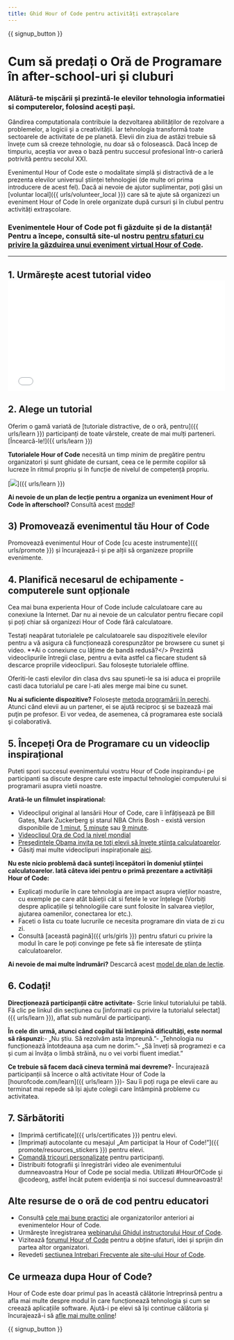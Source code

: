 ```yaml
---
title: Ghid Hour of Code pentru activități extrașcolare
---
```


{{ signup_button }}

# Cum să predați o Oră de Programare în after-school-uri și cluburi

### Alătură-te mișcării și prezintă-le elevilor tehnologia informatiei si computerelor, folosind acești pași.

Gândirea computationala contribuie la dezvoltarea abilităților de rezolvare a problemelor, a logicii și a creativității. Iar tehnologia transformă toate sectoarele de activitate de pe planetă. Elevii din ziua de astăzi trebuie să învețe cum să creeze tehnologie, nu doar să o folosească. Dacă încep de timpuriu, aceștia vor avea o bază pentru succesul profesional într-o carieră potrivită pentru secolul XXI.

Evenimentul Hour of Code este o modalitate simplă și distractivă de a le prezenta elevilor universul științei tehnologiei (de multe ori prima introducere de acest fel). Dacă ai nevoie de ajutor suplimentar, poți găsi un [voluntar local]({{ urls/volunteer_local }}) care să te ajute să organizezi un eveniment Hour of Code în orele organizate după cursuri și în clubul pentru activități extrașcolare.

### Evenimentele Hour of Code pot fi găzduite și de la distanță! Pentru a începe, consultă site-ul nostru [pentru sfaturi cu privire la găzduirea unui eveniment virtual Hour of Code](https://hourofcode.com/us/how-to/virtual).

* * *

## 1. Urmărește acest tutorial video <iframe width="500" height="255" src="//www.youtube.com/embed/SrnvvWDm73k" frameborder="0" allowfullscreen></iframe> 

## 2. Alege un tutorial

Oferim o gamă variată de [tutoriale distractive, de o oră, pentru]({{ urls/learn }}) participanți de toate vârstele, create de mai mulți parteneri. [Încearcă-le!]({{ urls/learn }})

**Tutorialele Hour of Code** necesită un timp minim de pregătire pentru organizatori și sunt ghidate de cursant, ceea ce le permite copiilor să lucreze în ritmul propriu și în funcție de nivelul de competență propriu.

[![](/images/fit-700/tutorials.png)]({{ urls/learn }})

**Ai nevoie de un plan de lecție pentru a organiza un eveniment Hour of Code în afterschool?** Consultă acest [model](/files/AfterschoolEducatorLessonPlanOutline.docx)!

## 3) Promovează evenimentul tău Hour of Code

Promovează evenimentul Hour of Code [cu aceste instrumente]({{ urls/promote }}) și încurajează-i și pe alții să organizeze propriile evenimente.

## 4. Planifică necesarul de echipamente - computerele sunt opționale

Cea mai buna experienta Hour of Code include calculatoare care au conexiune la Internet. Dar nu ai nevoie de un calculator pentru fiecare copil și poți chiar să organizezi Hour of Code fără calculatoare.

Testați neapărat tutorialele pe calculatoarele sau dispozitivele elevilor pentru a vă asigura că funcționează corespunzător pe browsere cu sunet și video. **Ai o conexiune cu lățime de bandă redusă?</> Prezintă videoclipurile întregii clase, pentru a evita astfel ca fiecare student să descarce propriile videoclipuri. Sau folosește tutorialele offline.</p> 

Oferiti-le casti elevilor din clasa dvs sau spuneti-le sa isi aduca ei propriile casti daca tutorialul pe care l-ati ales merge mai bine cu sunet.

**Nu ai suficiente dispozitive?** Folosește [metoda programării în perechi](https://www.youtube.com/watch?v=vgkahOzFH2Q). Atunci când elevii au un partener, ei se ajută reciproc şi se bazează mai puţin pe profesor. Ei vor vedea, de asemenea, că programarea este socială şi colaborativă.

## 5. Începeți Ora de Programare cu un videoclip inspirațional

Puteti spori succesul evenimentului vostru Hour of Code inspirandu-i pe participanti sa discute despre care este impactul tehnologiei computerului si programarii asupra vietii noastre.

**Arată-le un filmulet inspirational:**

- Videoclipul original al lansării Hour of Code, care îi înfățișează pe Bill Gates, Mark Zuckerberg și starul NBA Chris Bosh - există version disponibile de [1 minut](https://www.youtube.com/watch?v=qYZF6oIZtfc), [5 minute](https://www.youtube.com/watch?v=nKIu9yen5nc) sau [9 minute](https://www.youtube.com/watch?v=dU1xS07N-FA).
- [Videoclipul Ora de Cod la nivel mondial](https://www.youtube.com/watch?v=KsOIlDT145A)
- [ Preşedintele Obama invita pe toţi elevii să înveţe ştiinţa calculatoarelor](https://www.youtube.com/watch?v=6XvmhE1J9PY).
- Găsiţi mai multe videoclipuri inspiraționale [aici](https://www.youtube.com/playlist?list=PLzdnOPI1iJNfpD8i4Sx7U0y2MccnrNZuP).

**Nu este nicio problemă dacă sunteți începători în domeniul științei calculatoarelor. Iată câteva idei pentru o primă prezentare a activității Hour of Code:**

- Explicați modurile în care tehnologia are impact asupra vieților noastre, cu exemple pe care atât băieții cât si fetele le vor înțelege (Vorbiți despre aplicațiile și tehnologiile care sunt folosite în salvarea vieților, ajutarea oamenilor, conectarea lor etc.).
- Faceti o lista cu toate lucrurile ce necesita programare din viata de zi cu zi.
- Consultă [această pagină]({{ urls/girls }}) pentru sfaturi cu privire la modul în care le poți convinge pe fete să fie interesate de știința calculatoarelor.

**Ai nevoie de mai multe îndrumări?** Descarcă acest [model de plan de lecție](/files/AfterschoolEducatorLessonPlanOutline.docx).

## 6. Codați!

**Direcționează participanții către activitate**- Scrie linkul tutorialului pe tablă. Fă clic pe linkul din secțiunea cu [informații cu privire la tutorialul selectat]({{ urls/learn }}), aflat sub numărul de participanți.

**În cele din urmă, atunci când copilul tăi întâmpină dificultăți, este normal să răspunzi:**- „Nu știu. Să rezolvăm asta împreună.”- „Tehnologia nu funcționează întotdeauna așa cum ne dorim.”- „Să înveți să programezi e ca și cum ai învăța o limbă străină, nu o vei vorbi fluent imediat.”

**Ce trebuie să facem dacă cineva termină mai devreme?**- Încurajează participanții să încerce o altă activitate Hour of Code la [hourofcode.com/learn]({{ urls/learn }})- Sau îi poți ruga pe elevii care au terminat mai repede să își ajute colegii care întâmpină probleme cu activitatea.

## 7. Sărbătoriti

- [Imprimă certificate]({{ urls/certificates }}) pentru elevi.
- [Imprimați autocolante cu mesajul „Am participat la Hour of Code!”]({{ promote/resources_stickers }}) pentru elevi.
- [Comandă tricouri personalizate](http://blog.code.org/post/132608499493/hour-of-code-shirts-and-more) pentru participanți.
- Distribuiti fotografii şi înregistrări video ale evenimentului dumneavoastra Hour of Code pe social media. Utilizati #HourOfCode şi @codeorg, astfel încât putem evidenţia si noi succesul dumneavoastră!

## Alte resurse de o oră de cod pentru educatori

- Consultă [cele mai bune practici](http://www.slideshare.net/TeachCode/hour-of-code-best-practices-for-successful-educators-51273466) ale organizatorilor anteriori ai evenimentelor Hour of Code.
- Urmărește înregistrarea [webinarului Ghidul instructorului Hour of Code](https://youtu.be/EJeMeSW2-Mw).
- Vizitează [forumul Hour of Code](http://forum.code.org/c/plc/hour-of-code) pentru a obține sfaturi, idei și sprijin din partea altor organizatori.
- Revedeti [ sectiunea Intrebari Frecvente ale site-ului Hour of Code](https://support.code.org/hc/en-us/categories/200147083-Hour-of-Code).

## Ce urmeaza dupa Hour of Code?

Hour of Code este doar primul pas în această călătorie întreprinsă pentru a afla mai multe despre modul în care funcționează tehnologia și cum se creează aplicațiile software. Ajută-i pe elevi să își continue călătoria și încurajează-i să [afle mai multe online](/beyond)!

{{ signup_button }}